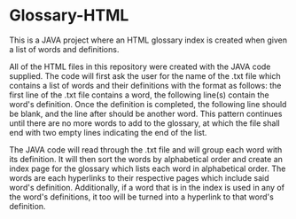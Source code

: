 # Glossary-HTML
This is a JAVA project where an HTML glossary index is created when given a list of words and definitions.

All of the HTML files in this repository were created with the JAVA code supplied. The code will first ask the user for the name of the .txt file which contains a list of words and their definitions with the format as follows: the first line of the .txt file contains a word, the following line(s) contain the word's definition. Once the definition is completed, the following line should be blank, and the line after should be another word. This pattern continues until there are no more words to add to the glossary, at which the file shall end with two empty lines indicating the end of the list.

The JAVA code will read through the .txt file and will group each word with its definition. It will then sort the words by alphabetical order and create an index page for the glossary which lists each word in alphabetical order. The words are each hyperlinks to their respective pages which include said word's definition. Additionally, if a word that is in the index is used in any of the word's definitions, it too will be turned into a hyperlink to that word's definition.
